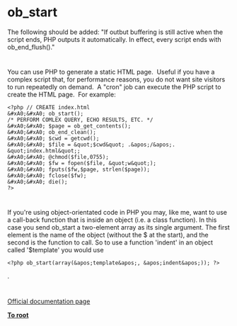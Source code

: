 # ob_start





The following should be added: &quot;If outbut buffering is still active when the script ends, PHP outputs it automatically. In effect, every script ends with ob_end_flush().&quot;

  

#



You can use PHP to generate a static HTML page.&#xA0; Useful if you have a complex script that, for performance reasons, you do not want site visitors to run repeatedly on demand.&#xA0; A &quot;cron&quot; job can execute the PHP script to create the HTML page.&#xA0; For example:



```
<?php // CREATE index.html
&#xA0;&#xA0; ob_start();
/* PERFORM COMLEX QUERY, ECHO RESULTS, ETC. */
&#xA0;&#xA0; $page = ob_get_contents();
&#xA0;&#xA0; ob_end_clean();
&#xA0;&#xA0; $cwd = getcwd();
&#xA0;&#xA0; $file = &quot;$cwd&quot; .&apos;/&apos;. &quot;index.html&quot;;
&#xA0;&#xA0; @chmod($file,0755);
&#xA0;&#xA0; $fw = fopen($file, &quot;w&quot;);
&#xA0;&#xA0; fputs($fw,$page, strlen($page));
&#xA0;&#xA0; fclose($fw);
&#xA0;&#xA0; die();
?>
```



  

#



If you&apos;re using object-orientated code in PHP you may, like me, want to use a call-back function that is inside an object (i.e. a class function). In this case you send ob_start a two-element array as its single argument. The first element is the name of the object (without the $ at the start), and the second is the function to call. So to use a function &apos;indent&apos; in an object called &apos;$template&apos; you would use 

```
<?php ob_start(array(&apos;template&apos;, &apos;indent&apos;)); ?>
```
.

  

#

[Official documentation page](https://www.php.net/manual/en/function.ob-start.php)

**[To root](/README.md)**